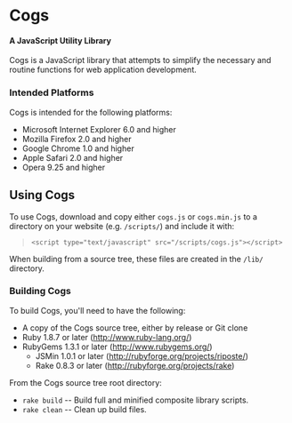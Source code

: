 # Cogs
#### A JavaScript Utility Library

Cogs is a JavaScript library that attempts to simplify the necessary and routine
functions for web application development.

### Intended Platforms

Cogs is intended for the following platforms:

* Microsoft Internet Explorer 6.0 and higher
* Mozilla Firefox 2.0 and higher
* Google Chrome 1.0 and higher
* Apple Safari 2.0 and higher
* Opera 9.25 and higher

## Using Cogs

To use Cogs, download and copy either `cogs.js` or `cogs.min.js` to a directory
on your website (e.g. `/scripts/`) and include it with:

>     <script type="text/javascript" src="/scripts/cogs.js"></script>

When building from a source tree, these files are created in the `/lib/`
directory.

### Building Cogs

To build Cogs, you'll need to have the following:

  * A copy of the Cogs source tree, either by release or Git clone
  * Ruby 1.8.7 or later (<http://www.ruby-lang.org/>)
  * RubyGems 1.3.1 or later (<http://www.rubygems.org/>)
    * JSMin 1.0.1 or later (<http://rubyforge.org/projects/riposte/>)
    * Rake 0.8.3 or later (<http://rubyforge.org/projects/rake>)

From the Cogs source tree root directory:

  * `rake build` -- Build full and minified composite library scripts.
  * `rake clean` -- Clean up build files.
